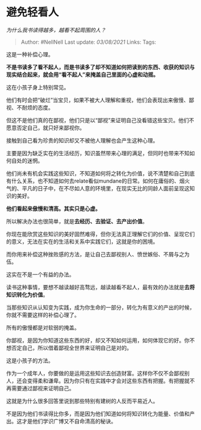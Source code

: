 # 避免轻看人
*为什么我书读得越多，越看不起周围的人？*

> Author: #NellNell 
> Last update: *03/08/2021* 
> Links:
> Tags: 
  
这是一种补偿心理。

**不是书读多了看不起人，而是书读多了却不知道如何把读到的东西、收获的知识与现实结合起来，就会用“看不起人”来掩盖自己里面的心虚和动摇。**

这在小孩子身上特别常见。

他们有时会把“破烂”当宝贝，如果不被大人理解和重视，他们会表现出来傲慢、鄙视、不耐烦的态度。

但这不是他们真的在鄙视，他们只是以“鄙视”来证明自己没看错这些宝贝。他们不愿意否定自己，就只好来鄙视你。

接触到自己看为珍贵的知识却又不被他人理解也会产生这种心理。

主要是因为缺乏实在的生活经历，知识虽然带来心理的满足，但同时也带来不知如何自处的迷惘。

他们尚未有机会实践这些知识，不知道如何将之转化为价值，说不清楚和自己到底有什么关系，也不知道如何去relate看似mundane的日常。如何在庸俗的、烟火气的、平凡的日子中，在不尽如人意的环境里，在现实无比的同龄人面前呈现这知识的美好。

**他们看起来傲慢和清高。其实只是心虚。**

所以解决办法也很简单，就是**去经历、去验证、去产出价值**。

你现在能欣赏这些知识的美好固然难得，但你无法真正理解它们的价值、呈现它们的意义，无法在实在的生活和关系中实践它们，这就是你的困境。

而你用来补偿这种挫败感的方法，是让自己去鄙视别人、愤世嫉俗、不屑与之为伍。

这实在不是一个有益的办法。

读书这种事情，要想不越读越好高骛远，越读越看不起人，最有效的办法就是**去将知识转化为价值**。

当那些知识从认知变为实践，成为你生命的一部分，转化为有意义的产出的时候，你就不需要这样的补偿心理了。

所有的傲慢都是对软弱的掩盖。

你鄙视，是因为你知道这些东西的好，却又不知如何运用，如何体现它的好。你不想否定自己，所以借着鄙视全世界来证明自己是对的。

这是小孩子的方法。

作为一个成年人，你要做的是运用这些知识去创造财富。这样你不仅不会鄙视别人，还会变得柔和谦卑。因为你只有在实践中才会对这些东西有把握。有把握就不再需要通过鄙视来证明自己。

这就是为什么很多回答里说到那些特别有建树的人反而平易近人。

不是因为他们书读得比你多，而是因为他们知道如何将知识转化为能量、价值和产出。这才是他们学识广博又不自命清高的秘诀。